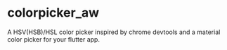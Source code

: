 # colorpicker_aw
 A HSV(HSB)/HSL color picker inspired by chrome devtools and a material color picker for your flutter app.
